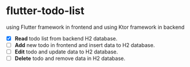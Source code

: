 # flutter-todo-list
using Flutter framework in frontend and using Ktor framework in backend

- [x] **Read** todo list from backend H2 database.
- [ ] **Add** new todo in frontend and insert data to H2 database.
- [ ] **Edit** todo and update data to H2 database.
- [ ] **Delete** todo and remove data in H2 database.
